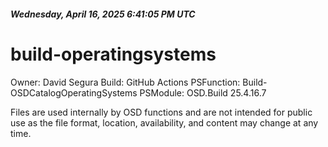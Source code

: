 ﻿##### Wednesday, April 16, 2025 6:41:05 PM UTC

# build-operatingsystems

Owner: David Segura
Build: GitHub Actions
PSFunction: Build-OSDCatalogOperatingSystems
PSModule: OSD.Build 25.4.16.7

Files are used internally by OSD functions and are not intended for public use as the file format, location, availability, and content may change at any time.
